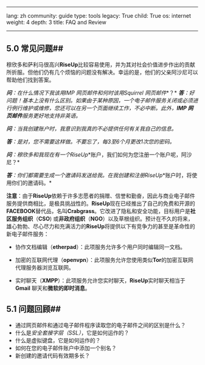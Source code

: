 

---

lang: zh
community: guide
type: tools
legacy: True
child: True
os: internet
weight: 4
depth: 3
title: FAQ and Review

---

<a name="5.0"></a>
## 5.0 常见问题## 

穆欣多和萨利马很高兴**RiseUp**比较容易使用，并为其对社会价值进步作出的贡献所折服。但他们仍有几个烦恼的问题没有解决。幸运的是，他们的父亲阿沙尼可以帮助他们找到答案。

<div class="background" markdown="1">

***问**：在什么情况下我该用**IMP 网页邮件**和何时该用**Squirrel 网页邮件**？*
***答**：好问题！基本上没有什么区别。如果由于某种原因，一个电子邮件服务关闭或必须进行例行维护或维修，您还可以在另一个页面继续工作，不必中断。此外，**IMP 网页邮件**服务更好地支持非英语。*

***问**：当我创建账户时，我意识到我真的不必提供任何有关我自己的信息。*

***答**：是对，您不需要这样做。不要忘了，每3至6个月更改1次您的密码。*

***问**：穆欣多和我现在有一个**RiseUp**账户，我们如何为您注册一个账户呢，阿沙尼？*

***答**：你们都需要生成一个邀请码发送给我。在我创建和注册**RiseUp**账户时，将使用你们的邀请码。*

</div>

**注意**：由于**RiseUp**依赖于许多志愿者的捐赠、信誉和勤奋，因此与商业电子邮件服务提供商相比，是极具挑战性的。**RiseUp**现在已经推出了自己的免费和开源的**FACEBOOK**替代品，名叫**Crabgrass**。它改进了隐私和安全功能，目标用户是**社区服务组织**（**CSO**) 或**非政府组织**（**NGO**）以及草根组织。预计在不久的将来，雄心勃勃、尽心尽力和充满活力的**RiseUp**将提供以下有竞争力的甚至是革命性的新电子邮件服务：

- 协作文档编辑（**etherpad**）：此项服务允许多个用户同时编辑同一文档。

- 加密的互联网代理（**openvpn**）：此项服务允许您使用类似**Tor**的加密互联网代理服务器浏览互联网。

- 实时聊天（**XMPP**）：此项服务允许您实时聊天，**RiseUp**实时聊天相当于**Gmail** 聊天和**微软的即时消息**。

<a name="5.1"></a>
## 5.1 问题回顾## 

- 通过网页邮件和通过电子邮件程序读取您的电子邮件之间的区别是什么？
- 什么是*安全套接字层（SSL）*，它是如何运作的？
- 什么是虚拟键盘，它是如何运作的？
- 如何在您的电子邮件账户中添加一个别名？
- 新创建的邀请代码有效期多长？


